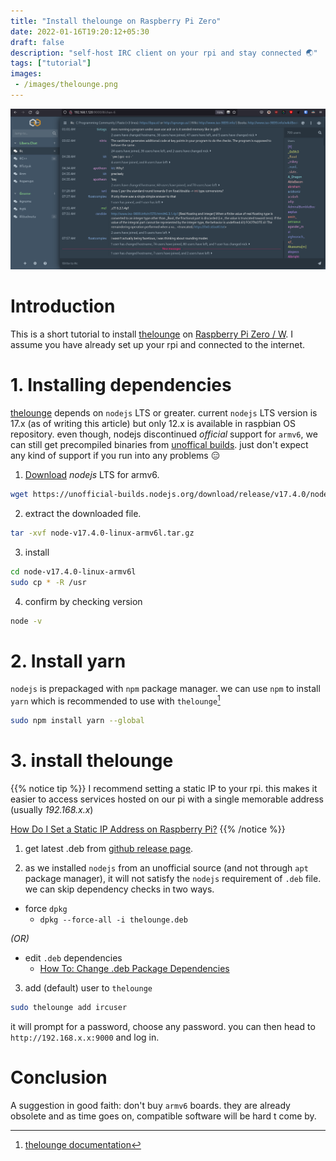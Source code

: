 ```yaml
---
title: "Install thelounge on Raspberry Pi Zero"
date: 2022-01-16T19:20:12+05:30
draft: false
description: "self-host IRC client on your rpi and stay connected 🌏"
tags: ["tutorial"]
images:
 - /images/thelounge.png
---
```


![](/images/thelounge.png "thelounge running on my Raspberry Pi Zero W")

# Introduction

This is a short tutorial to install [thelounge](https://thelounge.chat/) on [Raspberry Pi Zero / W](https://www.raspberrypi.com/products/raspberry-pi-zero-w/). I assume you have already set up your rpi and connected to the internet.

# 1. Installing dependencies

[thelounge](https://thelounge.chat/) depends on `nodejs` LTS or greater. current `nodejs` LTS version is 17.x (as of writing this article) but only 12.x is available in raspbian OS repository. even though, nodejs discontinued *official* support for `armv6`, we can still get precompiled binaries from [unoffical builds](https://unofficial-builds.nodejs.org/). just don't expect any kind of support if you run into any problems 😑️

1. [Download](https://unofficial-builds.nodejs.org/download/release/v17.4.0/) *nodejs* LTS for armv6.

```sh
wget https://unofficial-builds.nodejs.org/download/release/v17.4.0/node-v17.4.0-linux-armv6l.tar.gz
```

2. extract the downloaded file.
```sh
tar -xvf node-v17.4.0-linux-armv6l.tar.gz
```

3. install
```sh
cd node-v17.4.0-linux-armv6l
sudo cp * -R /usr
```

4. confirm by checking version
```sh
node -v
```

# 2. Install yarn

`nodejs` is prepackaged with `npm` package manager. we can use `npm` to install `yarn` which is recommended to use with `thelounge`[^1]

```sh
sudo npm install yarn --global
```

# 3. install thelounge

{{% notice tip %}}
I recommend setting a static IP to your rpi. this makes it easier to access services hosted on our pi with a single memorable address (usually *192.168.x.x*)

[How Do I Set a Static IP Address on Raspberry Pi?](https://www.makeuseof.com/raspberry-pi-set-static-ip/)
{{% /notice %}}

1. get latest .deb from [github release page](https://github.com/thelounge/thelounge/releases).

2. as we installed `nodejs` from an unofficial source (and not through `apt` package manager), it will not satisfy the `nodejs` requirement of `.deb` file. we can skip dependency checks in two ways.
* force `dpkg`
    * `dpkg --force-all -i thelounge.deb`

*(OR)*

* edit `.deb` dependencies
    * [How To: Change .deb Package Dependencies](https://forums.linuxmint.com/viewtopic.php?t=35136)
    

3. add (default) user to `thelounge`
```sh
sudo thelounge add ircuser
```

it will prompt for a password, choose any password. you can then head to `http://192.168.x.x:9000` and log in.


# Conclusion
A suggestion in good faith: don't buy `armv6` boards. they are already obsolete and as time goes on, compatible software will be hard t come by.


[^1]: [thelounge documentation](https://thelounge.chat/docs/install-and-upgrade#debian-and-ubuntu-based-distributions)
